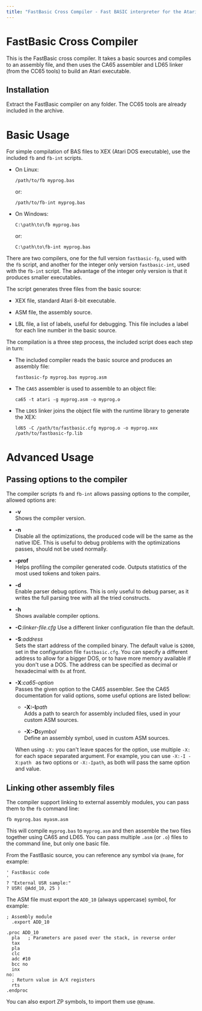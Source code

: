 ```yaml
---
title: "FastBasic Cross Compiler - Fast BASIC interpreter for the Atari 8-bit computers"
---
```


FastBasic Cross Compiler
========================

This is the FastBasic cross compiler. It takes a basic sources and compiles to
an assembly file, and then uses the CA65 assembler and LD65 linker (from the
CC65 tools) to build an Atari executable.


Installation
------------

Extract the FastBasic compiler on any folder. The CC65 tools are already
included in the archive.


Basic Usage
===========

For simple compilation of BAS files to XEX (Atari DOS executable), use the
included `fb` and `fb-int` scripts.

- On Linux:

      /path/to/fb myprog.bas

  or:

      /path/to/fb-int myprog.bas

- On Windows:

      C:\path\to\fb myprog.bas

  or:

      C:\path\to\fb-int myprog.bas

There are two compilers, one for the full version `fastbasic-fp`, used with the
`fb` script, and another for the integer only version `fastbasic-int`, used
with the `fb-int` script. The advantage of the integer only version is that it
produces smaller executables.

The script generates three files from the basic source:

- XEX file, standard Atari 8-bit executable.

- ASM file, the assembly source.

- LBL file, a list of labels, useful for debugging. This file includes a label
  for each line number in the basic source.

The compilation is a three step process, the included script does each step in
turn:

- The included compiler reads the basic source and produces an assembly file:

      fastbasic-fp myprog.bas myprog.asm

- The `CA65` assembler is used to assemble to an object file:

      ca65 -t atari -g myprog.asm -o myprog.o

- The `LD65` linker joins the object file with the runtime library to generate the XEX:

      ld65 -C /path/to/fastbasic.cfg myprog.o -o myprog.xex /path/to/fastbasic-fp.lib

Advanced Usage
==============

Passing options to the compiler
-------------------------------

The compiler scripts `fb` and `fb-int` allows passing options to the compiler,
allowed options are:

- **-v**  
  Shows the compiler version.

- **-n**  
  Disable all the optimizations, the produced code will be the same as the
  native IDE. This is useful to debug problems with the optimizations passes,
  should not be used normally.

- **-prof**  
  Helps profiling the compiler generated code. Outputs statistics of the most
  used tokens and token pairs.

- **-d**  
  Enable parser debug options. This is only useful to debug parser, as it
  writes the full parsing tree with all the tried constructs.

- **-h**  
  Shows available compiler options.

- **-C**:*linker-file.cfg*
  Use a different linker configuration file than the default.

- **-S**:*address*  
  Sets the start address of the compiled binary. The default value is `$2000`,
  set in the configuration file `fastbasic.cfg`. You can specify a different
  address to allow for a bigger DOS, or to have more memory available if you
  don't use a DOS. The address can be specified as decimal or hexadecimal with
  `0x` at front.

- **-X**:*ca65-option*  
  Passes the given option to the CA65 assembler. See the CA65 documentation for
  valid options, some useful options are listed bellow:

  - **-X:-I***path*  
    Adds a path to search for assembly included files, used in your custom ASM
    sources.

  - **-X:-D***symbol*  
    Define an assembly symbol, used in custom ASM sources.

  When using `-X:` you can't leave spaces for the option, use multiple `-X:`
  for each space separated argument. For example, you can use `-X:-I -X:path `
  as two options or `-X:-Ipath`, as both will pass the same option and value.


Linking other assembly files
----------------------------

The compiler support linking to external assembly modules, you can pass them to
the `fb` command line:

    fb myprog.bas myasm.asm

This will compile `myprog.bas` to `myprog.asm` and then assemble the two files
together using CA65 and LD65. You can pass multiple `.asm` (or `.o`) files to the
command line, but only one basic file.

From the FastBasic source, you can reference any symbol via `@name`, for example:

    ' FastBasic code
    '
    ? "External USR sample:"
    ? USR( @Add_10, 25 )

The ASM file must export the `ADD_10` (always uppercase) symbol, for example:

    ; Assembly module
      .export ADD_10

    .proc ADD_10
      pla   ; Parameters are pased over the stack, in reverse order
      tax
      pla
      clc
      adc #10
      bcc no
      inx
    no:
      ; Return value in A/X registers
      rts
    .endproc

You can also export ZP symbols, to import them use `@@name`.

